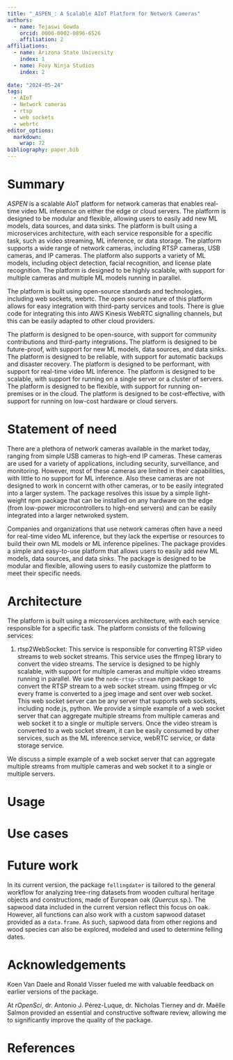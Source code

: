 ```yaml
---
title: "_ASPEN_: A Scalable AIoT Platform for Network Cameras"
authors:
  - name: Tejaswi Gowda
    orcid: 0000-0002-0896-6526
    affiliation: 2
affiliations:
  - name: Arizona State University
    index: 1
  - name: Foxy Ninja Studios
    index: 2
  
date: "2024-05-24"
tags:
  - AIoT
  - Network cameras
  - rtsp
  - web sockets
  - webrtc
editor_options:
  markdown:
    wrap: 72
bibliography: paper.bib
---
```


# Summary

_ASPEN_ is a scalable AIoT platform for network cameras that enables real-time video ML inference on either the edge or cloud servers. The platform is designed to be modular and flexible, allowing users to easily add new ML models, data sources, and data sinks. The platform is built using a microservices architecture, with each service responsible for a specific task, such as video streaming, ML inference, or data storage. The platform supports a wide range of network cameras, including RTSP cameras, USB cameras, and IP cameras. The platform also supports a variety of ML models, including object detection, facial recognition, and license plate recognition. The platform is designed to be highly scalable, with support for multiple cameras and multiple ML models running in parallel. 

The platform is built using open-source standards and technologies, including web sockets, webrtc. The open source nature of this platform allows for easy integration with third-party services and tools. There is glue code for integrating this into AWS Kinesis WebRTC signalling channels, but this can be easily adapted to other cloud providers. 

The platform is designed to be open-source, with support for community contributions and third-party integrations. The platform is designed to be future-proof, with support for new ML models, data sources, and data sinks. The platform is designed to be reliable, with support for automatic backups and disaster recovery. The platform is designed to be performant, with support for real-time video ML inference. The platform is designed to be scalable, with support for running on a single server or a cluster of servers. The platform is designed to be flexible, with support for running on-premises or in the cloud. The platform is designed to be cost-effective, with support for running on low-cost hardware or cloud servers. 



# Statement of need

There are a plethora of network cameras available in the market today, ranging from simple USB cameras to high-end IP cameras. These cameras are used for a variety of applications, including security, surveillance, and monitoring. However, most of these cameras are limited in their capabilities, with little to no support for ML inference. Also these cameras are not designed to work in concernt with other cameras, or to be easily integrated into a larger system. The package resolves this issue by a simple light-weight npm package that can be installed on any hardware on the edge (from low-power microcontrollers to high-end servers) and can be easily integrated into a larger netwroked system. 

Companies and organizations that use network cameras often have a need for real-time video ML inference, but they lack the expertise or resources to build their own ML models or ML inference pipelines. The package provides a simple and easy-to-use platform that allows users to easily add new ML models, data sources, and data sinks. The package is designed to be modular and flexible, allowing users to easily customize the platform to meet their specific needs. 


# Architecture

The platform is built using a microservices architecture, with each service responsible for a specific task. The platform consists of the following services:

1. rtsp2WebSocket: This service is responsible for converting RTSP video streams to web socket streams. This service uses the ffmpeg library to convert the video streams. The service is designed to be highly scalable, with support for multiple cameras and multiple video streams running in parallel. We use the `node-rtsp-stream` npm package to convert the RTSP stream to a web socket stream. using ffmpeg or vlc every frame is converted to a jpeg image and sent over  web socket. This web socket server can be any server that supports web sockets, including node.js, python. We provide a simple example of a web socket server that can aggregate multiple streams from multiple cameras and web socket it to a single or multiple servers. Once the video stream is converted to a web socket stream, it can be easily consumed by other services, such as the ML inference service, webRTC service, or data storage service.


We discuss a simple example of a web socket server that can aggregate multiple streams from multiple cameras and web socket it to a single or multiple servers. 



# Usage



# Use cases




# Future work

In its current version, the package `fellingdater` is tailored to the
general workflow for analyzing tree-ring datasets from wooden cultural
heritage objects and constructions, made of European oak (*Quercus*
sp.). The sapwood data included in the current version reflect this
focus on oak. However, all functions can also work with a custom sapwood
dataset provided as a `data.frame`. As such, sapwood data from other
regions and wood species can also be explored, modeled and used to
determine felling dates.

# Acknowledgements

Koen Van Daele and Ronald Visser fueled me with valuable feedback on
earlier versions of the package.

At _rOpenSci_, dr. Antonio J. Pérez-Luque, dr. Nicholas Tierney and dr.
Maëlle Salmon provided an essential and constructive software review,
allowing me to significantly improve the quality of the package.

# References
